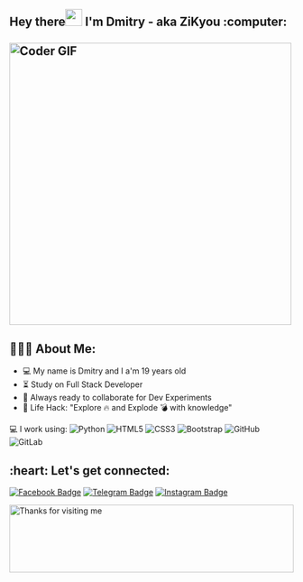 <h2 align="left">
 <abc>
  <br> Hey there<img src="https://user-images.githubusercontent.com/42378118/110234147-e3259600-7f4e-11eb-95be-0c4047144dea.gif" width="30"> I'm Dmitry - aka ZiKyou :computer:<br>
  <br>
    <img src="https://media.giphy.com/media/SWoSkN6DxTszqIKEqv/giphy.gif" alt="Coder GIF" width="500">
 </abc>
</h2> 


<h2 align="left">👨🏻‍💻 About Me:</h2>

- :computer: My name is Dmitry and I a'm 19 years old
- :hourglass_flowing_sand:  Study on Full Stack Developer
- :rocket: Always ready to collaborate for Dev Experiments
- :dart: Life Hack: "Explore :fire: and Explode :bomb: with knowledge" <br>


💻 I work using:
  ![Python](https://img.shields.io/badge/-Python-black?style=flat-square&logo=Python)
  ![HTML5](https://img.shields.io/badge/-HTML5-E34F26?style=flat-square&logo=html5&logoColor=white)
  ![CSS3](https://img.shields.io/badge/-CSS3-1572B6?style=flat-square&logo=css3)
  ![Bootstrap](https://img.shields.io/badge/-Bootstrap-563D7C?style=flat-square&logo=bootstrap)
  ![GitHub](https://img.shields.io/badge/-GitHub-181717?style=plastic&logo=github)
  ![GitLab](https://img.shields.io/badge/-GitLab-FCA121?style=plastic&logo=gitlab)

<h2 align="left">:heart: Let's get connected:</h2>

[![Facebook Badge](https://img.shields.io/badge/-ZiKyou-blue?style=plastic&logo=Facebook&logoColor=white&link=https:https://www.facebook.com/profile.php?id=100069764871207)](https://www.facebook.com/profile.php?id=100069764871207)
[![Telegram Badge](https://img.shields.io/badge/-ZiKyou-0088CC?style=flat&logo=Telegram&logoColor=white)](https://t.me/ZiKyou "Contact on Telegram")
[![Instagram Badge](https://img.shields.io/badge/-ZiKyou-purple?style=plastic&logo=instagram&logoColor=white&link=https://www.instagram.com/zikyoucz/)](https://www.instagram.com/zikyoucz/)




<img height="120" alt="Thanks for visiting me" width="100%" src="https://raw.githubusercontent.com/BrunnerLivio/brunnerlivio/master/images/marquee.svg" />
